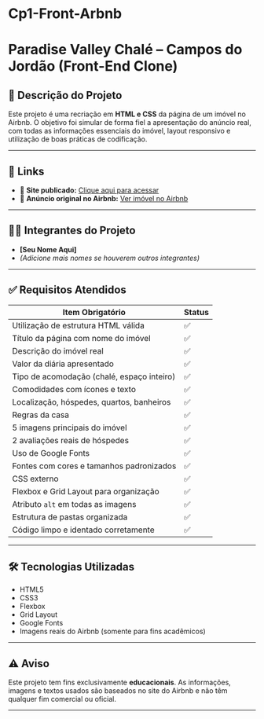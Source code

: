 # Cp1-Front-Arbnb
# Paradise Valley Chalé – Campos do Jordão (Front-End Clone)

## 🏡 Descrição do Projeto

Este projeto é uma recriação em **HTML e CSS** da página de um imóvel no Airbnb. O objetivo foi simular de forma fiel a apresentação do anúncio real, com todas as informações essenciais do imóvel, layout responsivo e utilização de boas práticas de codificação.

---

## 🔗 Links

- 🔴 **Site publicado:** [Clique aqui para acessar](https://pedro2007596.github.io/Cp1-Front-Arbnb/)
- 📄 **Anúncio original no Airbnb:** [Ver imóvel no Airbnb](https://www.airbnb.com.br/rooms/1424499279321194919?photo_id=2277165572&source_impression_id=p3_1756568932_P3qagUhhWPr3M7H4&previous_page_section_name=1000&guests=1&adults=1)

---

## 👨‍💻 Integrantes do Projeto

- **[Seu Nome Aqui]**
- *(Adicione mais nomes se houverem outros integrantes)*

---

## ✅ Requisitos Atendidos

| Item Obrigatório                                 | Status |
|--------------------------------------------------|--------|
| Utilização de estrutura HTML válida              | ✅     |
| Título da página com nome do imóvel              | ✅     |
| Descrição do imóvel real                         | ✅     |
| Valor da diária apresentado                      | ✅     |
| Tipo de acomodação (chalé, espaço inteiro)       | ✅     |
| Comodidades com ícones e texto                   | ✅     |
| Localização, hóspedes, quartos, banheiros        | ✅     |
| Regras da casa                                   | ✅     |
| 5 imagens principais do imóvel                   | ✅     |
| 2 avaliações reais de hóspedes                   | ✅     |
| Uso de Google Fonts                              | ✅     |
| Fontes com cores e tamanhos padronizados         | ✅     |
| CSS externo                                       | ✅     |
| Flexbox e Grid Layout para organização           | ✅     |
| Atributo `alt` em todas as imagens               | ✅     |
| Estrutura de pastas organizada                   | ✅     |
| Código limpo e identado corretamente             | ✅     |

---

## 🛠️ Tecnologias Utilizadas

- HTML5
- CSS3
- Flexbox
- Grid Layout
- Google Fonts
- Imagens reais do Airbnb (somente para fins acadêmicos)

---

## ⚠️ Aviso

Este projeto tem fins exclusivamente **educacionais**. As informações, imagens e textos usados são baseados no site do Airbnb e não têm qualquer fim comercial ou oficial.

---
